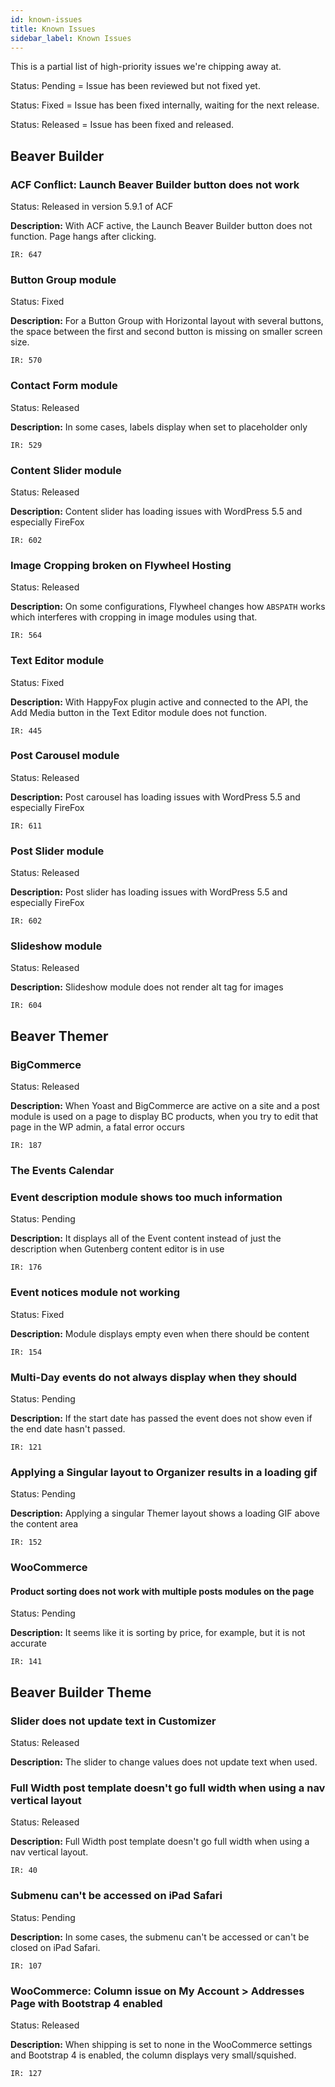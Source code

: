 ```yaml
---
id: known-issues
title: Known Issues
sidebar_label: Known Issues
---
```


This is a partial list of high-priority issues we're chipping away at.


<p><span class="badge badge--secondary">Status: Pending</span> = Issue has been reviewed but not fixed yet.</p>
<p><span class="badge badge--primary">Status: Fixed</span> = Issue has been fixed internally, waiting for the next release.</p>
<p><span class="badge badge--success">Status: Released</span> = Issue has been fixed and released.</p>

## Beaver Builder

### ACF Conflict: Launch Beaver Builder button does not work

<p><span class="badge badge--success">Status: Released</span> in version 5.9.1 of ACF</p>

**Description:** With ACF active, the Launch Beaver Builder button does not function.  Page hangs after clicking.

`IR: 647`


### Button Group module
<p><span class="badge badge--primary">Status: Fixed</span></p>

**Description:** For a Button Group with Horizontal layout with several buttons, the space between the first and second button is missing on smaller screen size.

`IR: 570`

### Contact Form module

<p><span class="badge badge--success">Status: Released</span></p>

**Description:** In some cases, labels display when set to placeholder only

`IR: 529`

### Content Slider module
<p><span class="badge badge--success">Status: Released</span></p>

**Description:** Content slider has loading issues with WordPress 5.5 and especially FireFox

`IR: 602`

### Image Cropping broken on Flywheel Hosting

<p><span class="badge badge--success">Status: Released</span></p>

**Description:** On some configurations, Flywheel changes how `ABSPATH` works which interferes with cropping in image modules using that.

`IR: 564`

### Text Editor module

<p><span class="badge badge--primary">Status: Fixed</span></p>

**Description:** With HappyFox plugin active and connected to the API, the Add Media button in the Text Editor module does not function.

`IR: 445`

### Post Carousel module
<p><span class="badge badge--success">Status: Released</span></p>

**Description:**  Post carousel has loading issues with WordPress 5.5 and especially FireFox

`IR: 611`

### Post Slider module
<p><span class="badge badge--success">Status: Released</span></p>

**Description:**  Post slider has loading issues with WordPress 5.5 and especially FireFox

`IR: 602`

### Slideshow module
<p><span class="badge badge--success">Status: Released</span></p>

**Description:**  Slideshow module does not render alt tag for images

`IR: 604`

## Beaver Themer

### BigCommerce

<p><span class="badge badge--success">Status: Released</span></p>

**Description:** When Yoast and BigCommerce are active on a site and a post module is used on a page to display BC products, when you try to edit that page in the WP admin, a fatal error occurs

`IR: 187`

### The Events Calendar

### Event description module shows too much information
<p><span class="badge badge--secondary">Status: Pending</span></p>

**Description:** It displays all of the Event content instead of just the description when Gutenberg content editor is in use

`IR: 176`

### Event notices module not working

<p><span class="badge badge--primary">Status: Fixed</span></p>

**Description:** Module displays empty even when there should be content

`IR: 154`

### Multi-Day events do not always display when they should
<p><span class="badge badge--secondary">Status: Pending</span></p>

**Description:** If the start date has passed the event does not show even if the end date hasn't passed.

`IR: 121`

### Applying a Singular layout to Organizer results in a loading gif
<p><span class="badge badge--secondary">Status: Pending</span></p>

**Description:** Applying a singular Themer layout shows a loading GIF above the content area

`IR: 152`

### WooCommerce

#### Product sorting does not work with multiple posts modules on the page
<p><span class="badge badge--secondary">Status: Pending</span></p>

**Description:** It seems like it is sorting by price, for example, but it is not accurate

`IR: 141`

## Beaver Builder Theme

### Slider does not update text in Customizer
<p><span class="badge badge--success">Status: Released</span></p>

**Description:** The slider to change values does not update text when used.

### Full Width post template doesn't go full width when using a nav vertical layout
<p><span class="badge badge--success">Status: Released</span></p>

**Description:** Full Width post template doesn't go full width when using a nav vertical layout.

`IR: 40`

### Submenu can't be accessed on iPad Safari
<p><span class="badge badge--secondary">Status: Pending</span></p>

**Description:** In some cases, the submenu can't be accessed or can't be closed on iPad Safari.

`IR: 107`

### WooCommerce: Column issue on My Account > Addresses Page with Bootstrap 4 enabled
<p><span class="badge badge--success">Status: Released</span></p>

**Description:** When shipping is set to none in the WooCommerce settings and Bootstrap 4 is enabled, the column displays very small/squished.

`IR: 127`
